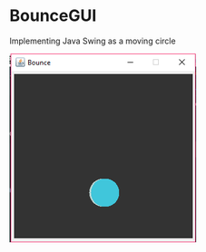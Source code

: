 # BounceGUI
Implementing Java Swing as a moving circle


![BounceGUI](https://github.com/pradhumnpanchal/BounceGUI/blob/master/.idea/bounce.PNG)
